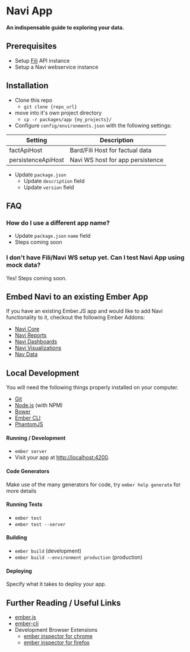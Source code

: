 # Navi App

__An indispensable guide to exploring your data.__

## Prerequisites
* Setup [Fili](https://github.com/yahoo/fili) API instance
* Setup a Navi webservice instance

## Installation

* Clone this repo
    * `git clone {repo_url}`
* move into it's own project directory
    * `cp -r packages/app {my_projects}/`
* Configure `config/environments.json` with the following settings:

| Setting            | Description                      |
| ------------------ | -------------------------------- |
| factApiHost        | Bard/Fili Host for factual data  |
| persistenceApiHost | Navi WS host for app persistence |

* Update `package.json`
    * Update `description` field
    * Update `version` field

## FAQ

### How do I use a different app name?

* Update `package.json` `name` field
* Steps coming soon

### I don't have Fili/Navi WS setup yet. Can I test Navi App using mock data?

Yes! Steps coming soon.

## Embed Navi to an existing Ember App

If you have an existing Ember.JS app and would like to add Navi functionality to it, checkout the following Ember Addons:

 - [Navi Core](https://npmjs.com/package/navi-core)
 - [Navi Reports](https://npmjs.com/package/navi-reports)
 - [Navi Dashboards](https://npmjs.com/package/navi-dashboards)
 - [Navi Visualizations](https://npmjs.com/package/navi-visualizations)
 - [Nav Data](https://npmjs.com/package/navi-data)

## Local Development

You will need the following things properly installed on your computer.

* [Git](http://git-scm.com/)
* [Node.js](http://nodejs.org/) (with NPM)
* [Bower](http://bower.io/)
* [Ember CLI](http://ember-cli.com/)
* [PhantomJS](http://phantomjs.org/)

#### Running / Development

* `ember server`
* Visit your app at [http://localhost:4200](http://localhost:4200).

#### Code Generators

Make use of the many generators for code, try `ember help generate` for more details

#### Running Tests

* `ember test`
* `ember test --server`

#### Building

* `ember build` (development)
* `ember build --environment production` (production)

#### Deploying

Specify what it takes to deploy your app.

## Further Reading / Useful Links

* [ember.js](http://emberjs.com/)
* [ember-cli](http://ember-cli.com/)
* Development Browser Extensions
  * [ember inspector for chrome](https://chrome.google.com/webstore/detail/ember-inspector/bmdblncegkenkacieihfhpjfppoconhi)
  * [ember inspector for firefox](https://addons.mozilla.org/en-US/firefox/addon/ember-inspector/)

